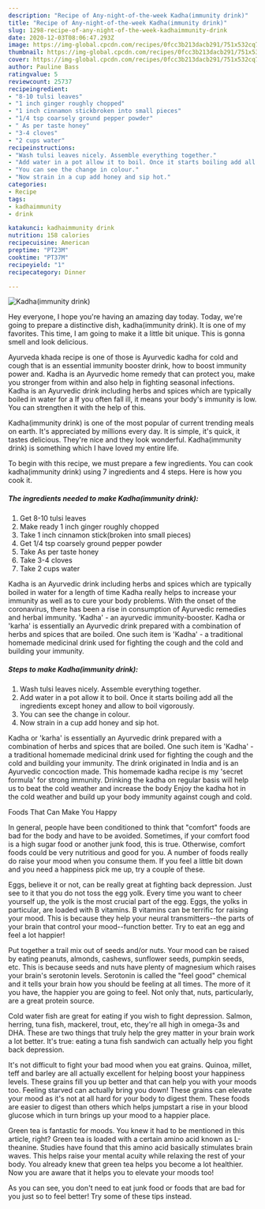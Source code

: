 ```yaml
---
description: "Recipe of Any-night-of-the-week Kadha(immunity drink)"
title: "Recipe of Any-night-of-the-week Kadha(immunity drink)"
slug: 1298-recipe-of-any-night-of-the-week-kadhaimmunity-drink
date: 2020-12-03T08:06:47.293Z
image: https://img-global.cpcdn.com/recipes/0fcc3b213dacb291/751x532cq70/kadhaimmunity-drink-recipe-main-photo.jpg
thumbnail: https://img-global.cpcdn.com/recipes/0fcc3b213dacb291/751x532cq70/kadhaimmunity-drink-recipe-main-photo.jpg
cover: https://img-global.cpcdn.com/recipes/0fcc3b213dacb291/751x532cq70/kadhaimmunity-drink-recipe-main-photo.jpg
author: Pauline Bass
ratingvalue: 5
reviewcount: 25737
recipeingredient:
- "8-10 tulsi leaves"
- "1 inch ginger roughly chopped"
- "1 inch cinnamon stickbroken into small pieces"
- "1/4 tsp coarsely ground pepper powder"
- " As per taste honey"
- "3-4 cloves"
- "2 cups water"
recipeinstructions:
- "Wash tulsi leaves nicely. Assemble everything together."
- "Add water in a pot allow it to boil. Once it starts boiling add all the ingredients except honey and allow to boil vigorously."
- "You can see the change in colour."
- "Now strain in a cup add honey and sip hot."
categories:
- Recipe
tags:
- kadhaimmunity
- drink

katakunci: kadhaimmunity drink 
nutrition: 158 calories
recipecuisine: American
preptime: "PT23M"
cooktime: "PT37M"
recipeyield: "1"
recipecategory: Dinner

---
```



![Kadha(immunity drink)](https://img-global.cpcdn.com/recipes/0fcc3b213dacb291/751x532cq70/kadhaimmunity-drink-recipe-main-photo.jpg)

Hey everyone, I hope you're having an amazing day today. Today, we're going to prepare a distinctive dish, kadha(immunity drink). It is one of my favorites. This time, I am going to make it a little bit unique. This is gonna smell and look delicious.

Ayurveda khada recipe is one of those is Ayurvedic kadha for cold and cough that is an essential immunity booster drink, how to boost immunity power and. Kadha is an Ayurvedic home remedy that can protect you, make you stronger from within and also help in fighting seasonal infections. Kadha is an Ayurvedic drink including herbs and spices which are typically boiled in water for a If you often fall ill, it means your body&#39;s immunity is low. You can strengthen it with the help of this.

Kadha(immunity drink) is one of the most popular of current trending meals on earth. It's appreciated by millions every day. It is simple, it's quick, it tastes delicious. They're nice and they look wonderful. Kadha(immunity drink) is something which I have loved my entire life.


To begin with this recipe, we must prepare a few ingredients. You can cook kadha(immunity drink) using 7 ingredients and 4 steps. Here is how you cook it.

<!--inarticleads1-->

##### The ingredients needed to make Kadha(immunity drink):

1. Get 8-10 tulsi leaves
1. Make ready 1 inch ginger roughly chopped
1. Take 1 inch cinnamon stick(broken into small pieces)
1. Get 1/4 tsp coarsely ground pepper powder
1. Take  As per taste honey
1. Take 3-4 cloves
1. Take 2 cups water


Kadha is an Ayurvedic drink including herbs and spices which are typically boiled in water for a length of time Kadha really helps to increase your immunity as well as to cure your body problems. With the onset of the coronavirus, there has been a rise in consumption of Ayurvedic remedies and herbal immunity. &#39;Kadha&#39; - an ayurvedic immunity-booster. Kadha or &#39;karha&#39; is essentially an Ayurvedic drink prepared with a combination of herbs and spices that are boiled. One such item is &#39;Kadha&#39; - a traditional homemade medicinal drink used for fighting the cough and the cold and building your immunity. 

<!--inarticleads2-->

##### Steps to make Kadha(immunity drink):

1. Wash tulsi leaves nicely. Assemble everything together.
1. Add water in a pot allow it to boil. Once it starts boiling add all the ingredients except honey and allow to boil vigorously.
1. You can see the change in colour.
1. Now strain in a cup add honey and sip hot.


Kadha or &#39;karha&#39; is essentially an Ayurvedic drink prepared with a combination of herbs and spices that are boiled. One such item is &#39;Kadha&#39; - a traditional homemade medicinal drink used for fighting the cough and the cold and building your immunity. The drink originated in India and is an Ayurvedic concoction made. This homemade kadha recipe is my &#39;secret formula&#39; for strong immunity. Drinking the kadha on regular basis will help us to beat the cold weather and increase the body Enjoy the kadha hot in the cold weather and build up your body immunity against cough and cold. 

Foods That Can Make You Happy


In general, people have been conditioned to think that "comfort" foods are bad for the body and have to be avoided. Sometimes, if your comfort food is a high sugar food or another junk food, this is true. Otherwise, comfort foods could be very nutritious and good for you. A number of foods really do raise your mood when you consume them. If you feel a little bit down and you need a happiness pick me up, try a couple of these.

Eggs, believe it or not, can be really great at fighting back depression. Just see to it that you do not toss the egg yolk. Every time you want to cheer yourself up, the yolk is the most crucial part of the egg. Eggs, the yolks in particular, are loaded with B vitamins. B vitamins can be terrific for raising your mood. This is because they help your neural transmitters--the parts of your brain that control your mood--function better. Try to eat an egg and feel a lot happier!

Put together a trail mix out of seeds and/or nuts. Your mood can be raised by eating peanuts, almonds, cashews, sunflower seeds, pumpkin seeds, etc. This is because seeds and nuts have plenty of magnesium which raises your brain's serotonin levels. Serotonin is called the "feel good" chemical and it tells your brain how you should be feeling at all times. The more of it you have, the happier you are going to feel. Not only that, nuts, particularly, are a great protein source.

Cold water fish are great for eating if you wish to fight depression. Salmon, herring, tuna fish, mackerel, trout, etc, they're all high in omega-3s and DHA. These are two things that truly help the grey matter in your brain work a lot better. It's true: eating a tuna fish sandwich can actually help you fight back depression. 

It's not difficult to fight your bad mood when you eat grains. Quinoa, millet, teff and barley are all actually excellent for helping boost your happiness levels. These grains fill you up better and that can help you with your moods too. Feeling starved can actually bring you down! These grains can elevate your mood as it's not at all hard for your body to digest them. These foods are easier to digest than others which helps jumpstart a rise in your blood glucose which in turn brings up your mood to a happier place.

Green tea is fantastic for moods. You knew it had to be mentioned in this article, right? Green tea is loaded with a certain amino acid known as L-theanine. Studies have found that this amino acid basically stimulates brain waves. This helps raise your mental acuity while relaxing the rest of your body. You already knew that green tea helps you become a lot healthier. Now you are aware that it helps you to elevate your moods too!

As you can see, you don't need to eat junk food or foods that are bad for you just so to feel better! Try  some  of  these  tips  instead.

